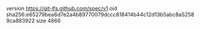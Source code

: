 version https://git-lfs.github.com/spec/v1
oid sha256:e65279bea6d7e2a4b89770079dccc818414b44c12d13b5abc8a52589ca883922
size 4866
